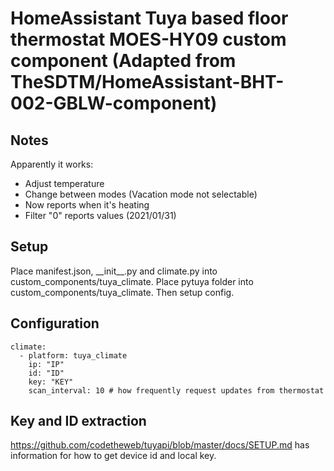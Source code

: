 # HomeAssistant Tuya based floor thermostat MOES-HY09 custom component (Adapted from TheSDTM/HomeAssistant-BHT-002-GBLW-component)

## Notes

Apparently it works:

- Adjust temperature
- Change between modes (Vacation mode not selectable)
- Now reports when it's heating
- Filter "0" reports values (2021/01/31)

## Setup
Place manifest.json, \_\_init\_\_.py and climate.py into custom_components/tuya_climate.
Place pytuya folder into custom_components/tuya_climate.
Then setup config.

## Configuration
```
climate:
  - platform: tuya_climate
    ip: "IP"
    id: "ID"
    key: "KEY"
    scan_interval: 10 # how frequently request updates from thermostat
```

## Key and ID extraction

https://github.com/codetheweb/tuyapi/blob/master/docs/SETUP.md has  information for how to get device id and local key.
